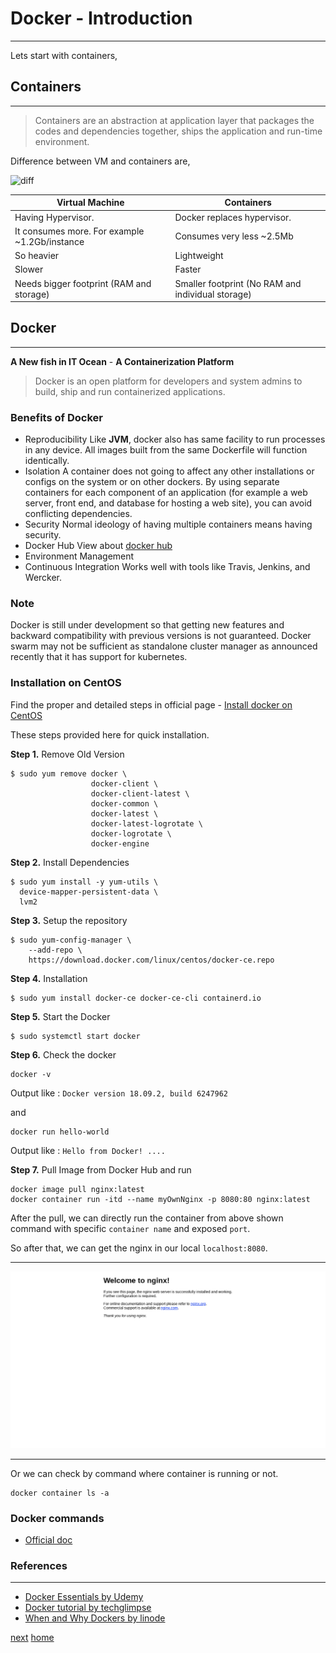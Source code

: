 # Docker - Introduction
---

Lets start with containers,

## Containers
---

> Containers are an abstraction at application layer that packages the codes and dependencies together, 
ships the application and run-time environment.

Difference between VM and containers are,

![diff](https://techglimpse.com/wp-content/uploads/2016/03/Container-vs-VMs.jpg)

|Virtual Machine|Containers|
|---------------|----------|
|Having Hypervisor.| Docker replaces hypervisor.|
|It consumes more. For example ~1.2Gb/instance|Consumes very less ~2.5Mb|
|So heavier|Lightweight|
|Slower|Faster|
|Needs bigger footprint (RAM and storage)|Smaller footprint (No RAM and individual storage)|


## Docker
---

**A New fish in IT Ocean** - **A Containerization Platform**

> Docker is an open platform for developers and system admins to build, ship and run
containerized applications.

### Benefits of Docker

- Reproducibility
    Like **JVM**, docker also has same facility to run processes in any device. 
    All images built from the same Dockerfile will function identically.
- Isolation
    A container does not going to affect any other installations or configs on the system or on other dockers.
    By using separate containers for each component of an application (for example a web server, front end, and database for hosting a web site), you can avoid conflicting dependencies.
- Security
    Normal ideology of having multiple containers means having security. 
- Docker Hub
    View about [docker hub](https://hub.docker.com)
- Environment Management
- Continuous Integration
    Works well with tools like Travis, Jenkins, and Wercker.
    
    
### Note

Docker is still under development so that getting new features and backward compatibility with previous versions is not guaranteed.
Docker swarm may not be sufficient as standalone cluster manager as announced recently that it has support for kubernetes. 


### Installation on CentOS

Find the proper and detailed steps in official page - [Install docker on CentOS](https://docs.docker.com/install/linux/docker-ce/centos/)

These steps provided here for quick installation.

**Step 1.** Remove Old Version

```commandline
$ sudo yum remove docker \
                  docker-client \
                  docker-client-latest \
                  docker-common \
                  docker-latest \
                  docker-latest-logrotate \
                  docker-logrotate \
                  docker-engine
```

**Step 2.** Install Dependencies

```commandline
$ sudo yum install -y yum-utils \
  device-mapper-persistent-data \
  lvm2
```

**Step 3.** Setup the repository

```commandline
$ sudo yum-config-manager \
    --add-repo \
    https://download.docker.com/linux/centos/docker-ce.repo
```

**Step 4.** Installation

```commandline
$ sudo yum install docker-ce docker-ce-cli containerd.io
```

**Step 5.** Start the Docker

```commandline
$ sudo systemctl start docker
```

**Step 6.** Check the docker

```commandline
docker -v
```
Output like : `Docker version 18.09.2, build 6247962` 

and

```commandline
docker run hello-world
```

Output like : `Hello from Docker! ....` 

**Step 7.** Pull Image from Docker Hub and run
```commandline
docker image pull nginx:latest
docker container run -itd --name myOwnNginx -p 8080:80 nginx:latest
```

After the pull, we can directly run the container from above shown command with specific `container name` and exposed `port`.

So after that, we can get the nginx in our local `localhost:8080`.

---

![img](/assets/img/nginx.png)

---

Or we can check by command where container is running or not.

```commandline
docker container ls -a
``` 

### Docker commands

- [Official doc](https://docs.docker.com/engine/reference/run/)

### References
---

- [Docker Essentials by Udemy](https://www.udemy.com/docker-essentials)
- [Docker tutorial by techglimpse](https://techglimpse.com/docker-installation-tutorial-centos/)
- [When and Why Dockers by linode](https://www.linode.com/docs/applications/containers/when-and-why-to-use-docker/)

[next](/02-Dockerarchitecture)
[home](/) 